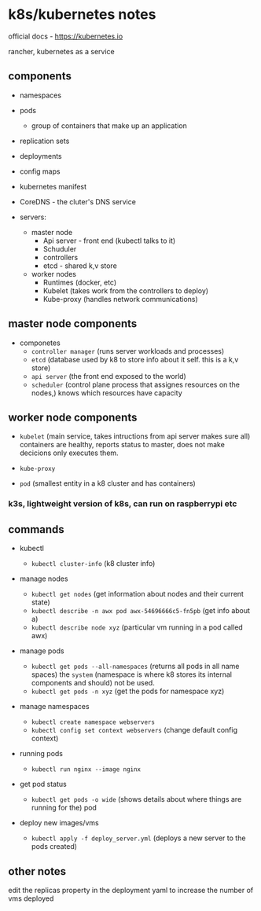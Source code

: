 # k8s/kubernetes notes

official docs - https://kubernetes.io

rancher, kubernetes as a service

## components

- namespaces
- pods
  - group of containers that make up an application
- replication sets
- deployments
- config maps
- kubernetes manifest
- CoreDNS - the cluter's DNS service

- servers:
  - master node
    - Api server - front end (kubectl talks to it)
    - Schuduler
    - controllers
    - etcd - shared k,v store
  - worker nodes
    - Runtimes (docker, etc)
    - Kubelet (takes work from the controllers to deploy)
    - Kube-proxy (handles network communications)

## master node components

- componetes
  - `controller manager` (runs server workloads and processes)
  - `etcd` (database used by k8 to store info about it self. this is a k,v store)
  - `api server` (the front end exposed to the world)
  - `scheduler` (control plane process that assignes resources on the nodes,)
    knows which resources have capacity

## worker node components

- `kubelet` (main service, takes intructions from api server makes sure all)
  containers are healthy, reports status to master, does not make decicions only
  executes them.

- `kube-proxy`

- `pod` (smallest entity in a k8 cluster and has containers)

### k3s, lightweight version of k8s, can run on raspberrypi etc

## commands

- kubectl

  - `kubectl cluster-info` (k8 cluster info)

- manage nodes

  - `kubectl get nodes` (get information about nodes and their current state)
  - `kubectl describe -n awx pod awx-54696666c5-fn5pb` (get info about a)
  - `kubectl describe node xyz` (particular vm running in a pod called awx)

- manage pods

  - `kubectl get pods --all-namespaces` (returns all pods in all name spaces)
    the `system` (namespace is where k8 stores its internal components and should)
    not be used.
  - `kubectl get pods -n xyz` (get the pods for namespace xyz)

- manage namespaces

  - `kubectl create namespace webservers`
  - `kubectl config set context webservers` (change default config context)

- running pods

  - `kubectl run nginx --image nginx`

- get pod status

  - `kubectl get pods -o wide` (shows details about where things are running for the)
    pod

- deploy new images/vms
  - `kubectl apply -f deploy_server.yml` (deploys a new server to the pods created)

## other notes

edit the replicas property in the deployment yaml to increase the number of vms
deployed

